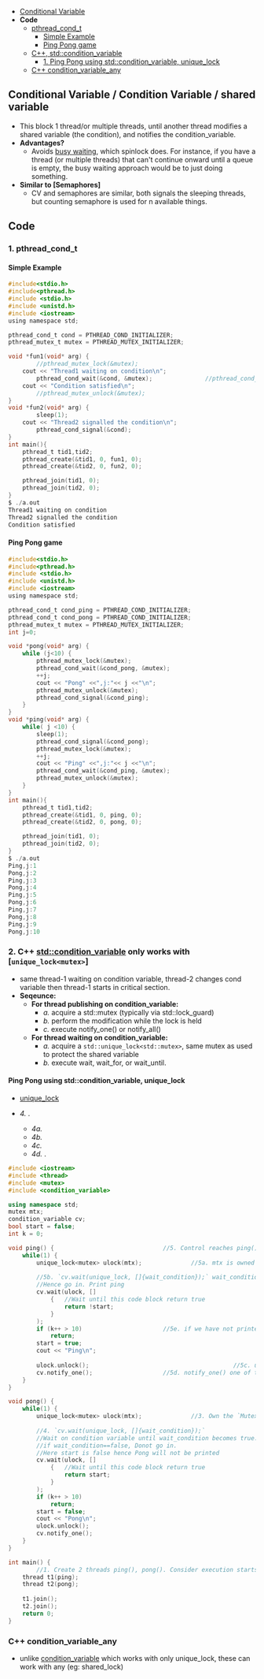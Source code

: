 - [Conditional Variable](#cv)
- **Code**
  - [pthread_cond_t](#pc)
    - [Simple Example](#c1)
    - [Ping Pong game](#pp)
  - [C++, std::condition_variable](#cppc)
    - [1. Ping Pong using std::condition_variable, unique_lock](#cpppp)
  - [C++ condition_variable_any](#cppcva) 

<a name=cv></a>
## Conditional Variable / Condition Variable / shared variable
- This block 1 thread/or multiple threads, until another thread modifies a shared variable (the condition), and notifies the condition_variable.
- **Advantages?**
  - Avoids [busy waiting](/Threads_Processes_IPC/Terms#busyw), which spinlock does. For instance, if you have a thread (or multiple threads) that can't continue onward until a queue is empty, the busy waiting approach would be to just doing something.
- **Similar to [Semaphores]**
  - CV and semaphores are similar, both signals the sleeping threads, but counting semaphore is used for n available things.

## Code
<a name=pc></a>
### 1. pthread_cond_t
<a name=c1></a>
#### Simple Example
```c
#include<stdio.h>
#include<pthread.h>
#include <stdio.h>
#include <unistd.h>
#include <iostream>
using namespace std;

pthread_cond_t cond = PTHREAD_COND_INITIALIZER;
pthread_mutex_t mutex = PTHREAD_MUTEX_INITIALIZER;

void *fun1(void* arg) {
        //pthread_mutex_lock(&mutex);
	cout << "Thread1 waiting on condition\n";
        pthread_cond_wait(&cond, &mutex);               //pthread_cond_wait() might provide unexepected result without mutex
	cout << "Condition satisfied\n";
        //pthread_mutex_unlock(&mutex);
}
void *fun2(void* arg) {
        sleep(1);
	cout << "Thread2 signalled the condition\n";
        pthread_cond_signal(&cond);
}
int main(){
    pthread_t tid1,tid2;
    pthread_create(&tid1, 0, fun1, 0);
    pthread_create(&tid2, 0, fun2, 0);

    pthread_join(tid1, 0);
    pthread_join(tid2, 0);
}
$ ./a.out
Thread1 waiting on condition
Thread2 signalled the condition
Condition satisfied
```
<a name=pp></a>
#### Ping Pong game
```c
#include<stdio.h>
#include<pthread.h>
#include <stdio.h>
#include <unistd.h>
#include <iostream>
using namespace std;

pthread_cond_t cond_ping = PTHREAD_COND_INITIALIZER;
pthread_cond_t cond_pong = PTHREAD_COND_INITIALIZER;
pthread_mutex_t mutex = PTHREAD_MUTEX_INITIALIZER;
int j=0;

void *pong(void* arg) {
    while (j<10) {
        pthread_mutex_lock(&mutex);
        pthread_cond_wait(&cond_pong, &mutex);
        ++j;
        cout << "Pong" <<",j:"<< j <<"\n";
        pthread_mutex_unlock(&mutex);
        pthread_cond_signal(&cond_ping);
    }
}
void *ping(void* arg) {
    while( j <10) {
        sleep(1);
        pthread_cond_signal(&cond_pong);
        pthread_mutex_lock(&mutex);
        ++j;
        cout << "Ping" <<",j:"<< j <<"\n";
        pthread_cond_wait(&cond_ping, &mutex);
        pthread_mutex_unlock(&mutex);
    }
}
int main(){
    pthread_t tid1,tid2;
    pthread_create(&tid1, 0, ping, 0);
    pthread_create(&tid2, 0, pong, 0);

    pthread_join(tid1, 0);
    pthread_join(tid2, 0);
}
$ ./a.out
Ping,j:1
Pong,j:2
Ping,j:3
Pong,j:4
Ping,j:5
Pong,j:6
Ping,j:7
Pong,j:8
Ping,j:9
Pong,j:10
```
<a name=cppc></a>
### 2. C++ [std::condition_variable](https://en.cppreference.com/w/cpp/thread/condition_variable) only works with [`unique_lock<mutex>`]
- same thread-1 waiting on condition variable, thread-2 changes cond variable then thread-1 starts in critical section.
- **Seqeunce:**
  - **For thread publishing on condition_variable:**
    - _a._ acquire a std::mutex (typically via std::lock_guard)
    - _b._ perform the modification while the lock is held
    - _c._ execute notify_one() or notify_all()
  - **For thread waiting on condition_variable:**
    - _a._ acquire a `std::unique_lock<std::mutex>`, same mutex as used to protect the shared variable
    - _b._ execute wait, wait_for, or wait_until.
<a name=cpppp></a>
#### Ping Pong using std::condition_variable, unique_lock
- [unique_lock](/Threads_Processes_IPC/IPC/synchronization/Mutex)

- _4._ .
  - _4a._ 
  - _4b._ 
  - _4c._ 
  - _4d._ .
```cpp
#include <iostream>
#include <thread>
#include <mutex>
#include <condition_variable>

using namespace std;
mutex mtx;
condition_variable cv;
bool start = false;
int k = 0;

void ping() {								//5. Control reaches ping()
	while(1) {
		unique_lock<mutex> ulock(mtx);				//5a. mtx is owned by unique_lock
		
		//5b. `cv.wait(unique_lock, []{wait_condition});` wait_condition==true.
		//Hence go in. Print ping
		cv.wait(ulock, []					
			{	//Wait until this code block return true
				return !start;
			}
		);
		if (k++ > 10)						//5e. if we have not printed 10 times, goto pong()
			return;
		start = true;
		cout << "Ping\n";
		
		ulock.unlock();                                         //5c. unlock unique_lock.
		cv.notify_one();					//5d. notify_one() one of threads waiting on condition variable (start).
	}
}

void pong() {                                                            //2. Control reaches pong()
	while(1) {
		unique_lock<mutex> ulock(mtx);				//3. Own the `Mutex mtx` by creating unique_lock
		
		//4. `cv.wait(unique_lock, []{wait_condition});` 
		//Wait on condition variable until wait_condition becomes true. 
		//if wait_condition==false, Donot go in.
		//Here start is false hence Pong will not be printed
		cv.wait(ulock, []
			{	//Wait until this code block return true
				return start;
			}
		);
		if (k++ > 10)
			return;
		start = false;
		cout << "Pong\n";
		ulock.unlock();
		cv.notify_one();
	}
}

int main() {
        //1. Create 2 threads ping(), pong(). Consider execution starts from pong()
	thread t1(ping);		
	thread t2(pong);
	
	t1.join();
	t2.join();
	return 0;
}
```
<a name=cppcva></a>
### C++ condition_variable_any
- unlike [condition_variable]() which works with only unique_lock, these can work with any (eg: shared_lock)
